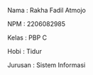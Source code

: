 Nama : Rakha Fadil Atmojo

NPM : 2206082985

Kelas : PBP C

Hobi : Tidur

Jurusan : Sistem Informasi